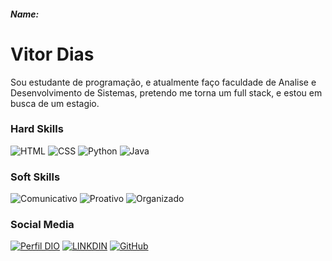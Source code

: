 ##### Name:

# Vitor Dias
Sou estudante de programação, e atualmente faço faculdade de Analise e Desenvolvimento de
Sistemas, pretendo me torna um full stack, e estou em busca de um estagio.

### Hard Skills
![HTML](https://img.shields.io/badge/HTML-red)
![CSS](https://img.shields.io/badge/CSS-blue)
![Python](https://img.shields.io/badge/Python-000?style=for-the-badge&logo=python)
![Java](https://img.shields.io/badge/Java-000?style=for-the-badge&logo=java)

### Soft Skills
![Comunicativo](https://img.shields.io/badge/Communicative-red)
![Proativo](https://img.shields.io/badge/Proactive-blue)
![Organizado](https://img.shields.io/badge/Organized-red)


### Social Media
[![Perfil DIO](https://img.shields.io/badge/DIO/PERFIL-darkblue)](https://www.dio.me/users/developer_vitord)
[![LINKDIN](https://img.shields.io/badge/Linkdin-blue)](https://www.linkedin.com/in/vitor-dias-5450b5194/)
[![GitHub](https://img.shields.io/badge/GitHub-black)](https://github.com/UGVitor)